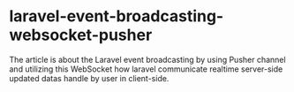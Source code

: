 # laravel-event-broadcasting-websocket-pusher
The article is about the Laravel event broadcasting by using Pusher channel and utilizing this WebSocket how laravel communicate realtime server-side updated datas handle by user in client-side.

